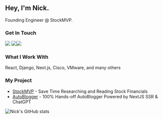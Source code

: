 ## Hey, I'm Nick. 
Founding Engineer @ StockMVP.

### Get In Touch
<a href="mailto:nick@nickpasqualetti.dev"><img src="https://img.shields.io/badge/Gmail-D14836?style=for-the-badge&logo=gmail&logoColor=white"></a> <a href="https://www.linkedin.com/in/nicholaspasqualetti/"><img src="https://img.shields.io/badge/LinkedIn-0077B5?style=for-the-badge&logo=linkedin&logoColor=white"></a><a href="https://www.nickpasqualetti.dev"><img src="https://img.shields.io/badge/portfolio-0A0A0A?style=for-the-badge&logo=dev.to&logoColor=white"></a> 

### What I Work With
React, Django, Next.js, Cisco, VMware, and many others


### My Project
* <a href="https://www.stock-mvp.com">StockMVP</a> - Save Time Researching and Reading Stock Financials
* <a href="https://www.npasqualetti.dev">AutoBlogger</a> - 100% Hands-off AutoBlogger Powered by NextJS SSR & ChatGPT

![Nick's GitHub stats](https://github-readme-stats.vercel.app/api?username=npasqualetti&show_icons=true&theme=dark)
